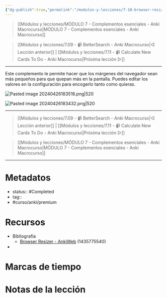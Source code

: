 ```yaml
---
{"dg-publish":true,"permalink":"/modulos-y-lecciones/7-10-browser-resizer-anki-macrocurso/","noteIcon":"","updated":"2024-05-22T13:35:14.600+02:00"}
---
```



> [[Módulos y lecciones/MÓDULO 7 - Complementos esenciales - Anki Macrocurso\|MÓDULO 7 - Complementos esenciales - Anki Macrocurso]]

> [[Módulos y lecciones/7.09 - 📹 BetterSearch - Anki Macrocurso\|◁ Lección anterior]] | [[Módulos y lecciones/7.11 - 📹 Calculate New Cards To Do - Anki Macrocurso\|Próxima lección ▷]]

---

Este complemento le permite hacer que los márgenes del navegador sean más pequeños para que quepan más en la pantalla. Puedes editar los valores en la configuración para encogerlo tanto como quieras.

![Pasted image 20240426183516.png|520](/img/user/ANEXOS/Pasted%20image%2020240426183516.png)

![Pasted image 20240426183432.png|520](/img/user/ANEXOS/Pasted%20image%2020240426183432.png)


---

> [[Módulos y lecciones/7.09 - 📹 BetterSearch - Anki Macrocurso\|◁ Lección anterior]] | [[Módulos y lecciones/7.11 - 📹 Calculate New Cards To Do - Anki Macrocurso\|Próxima lección ▷]]

> [[Módulos y lecciones/MÓDULO 7 - Complementos esenciales - Anki Macrocurso\|MÓDULO 7 - Complementos esenciales - Anki Macrocurso]]

---
# Metadatos
- status:: #Completed 
- tag:: 
- #curso/anki/premium

# Recursos
- Bibliografía
	- [Browser Resizer - AnkiWeb](https://ankiweb.net/shared/info/1435775540) (1435775540)
- 

# Marcas de tiempo


# Notas de la lección
